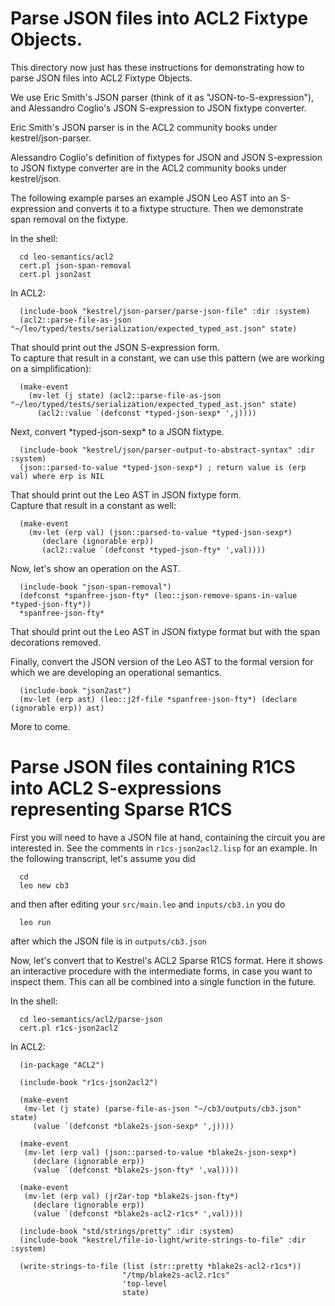 # Parse JSON files into ACL2 Fixtype Objects.

This directory now just has these instructions
for demonstrating how to parse JSON files
into ACL2 Fixtype Objects.

We use Eric Smith's JSON parser
(think of it as "JSON-to-S-expression"),
and Alessandro Coglio's
JSON S-expression to JSON fixtype converter.

Eric Smith's JSON parser is in the ACL2 community books
under kestrel/json-parser.

Alessandro Coglio's definition of fixtypes for JSON
and JSON S-expression to JSON fixtype converter
are in the ACL2 community books under kestrel/json.

The following example parses an example JSON Leo AST
into an S-expression and converts it to a fixtype structure.
Then we demonstrate span removal on the fixtype.

In the shell:
```
  cd leo-semantics/acl2
  cert.pl json-span-removal
  cert.pl json2ast
```
In ACL2:
```
  (include-book "kestrel/json-parser/parse-json-file" :dir :system)
  (acl2::parse-file-as-json "~/leo/typed/tests/serialization/expected_typed_ast.json" state)
```
That should print out the JSON S-expression form.<br/>
To capture that result in a constant, we can use this pattern (we are working on a simplification):
```
  (make-event
    (mv-let (j state) (acl2::parse-file-as-json "~/leo/typed/tests/serialization/expected_typed_ast.json" state)
      (acl2::value `(defconst *typed-json-sexp* ',j))))
```
Next, convert \*typed-json-sexp\* to a JSON fixtype.
```
  (include-book "kestrel/json/parser-output-to-abstract-syntax" :dir :system)
  (json::parsed-to-value *typed-json-sexp*) ; return value is (erp val) where erp is NIL
```
That should print out the Leo AST in JSON fixtype form.<br/>
Capture that result in a constant as well:
```
  (make-event
    (mv-let (erp val) (json::parsed-to-value *typed-json-sexp*)
       (declare (ignorable erp))
       (acl2::value `(defconst *typed-json-fty* ',val))))
```
Now, let's show an operation on the AST.<br/>
```
  (include-book "json-span-removal")
  (defconst *spanfree-json-fty* (leo::json-remove-spans-in-value *typed-json-fty*))
  *spanfree-json-fty*
```
That should print out the Leo AST in JSON fixtype format but with the span decorations removed.

Finally, convert the JSON version of the Leo AST to the formal version for which
we are developing an operational semantics.
```
  (include-book "json2ast")
  (mv-let (erp ast) (leo::j2f-file *spanfree-json-fty*) (declare (ignorable erp)) ast)
```
More to come.

# Parse JSON files containing R1CS into ACL2 S-expressions representing Sparse R1CS

First you will need to have a JSON file at hand, containing the circuit you are
interested in.  See the comments in `r1cs-json2acl2.lisp` for an example.  In the
following transcript, let's assume you did
```
  cd
  leo new cb3
```
and then after editing your `src/main.leo` and `inputs/cb3.in` you do
```
  leo run
```
after which the JSON file is in `outputs/cb3.json`

Now, let's convert that to Kestrel's ACL2 Sparse R1CS format.
Here it shows an interactive procedure with the intermediate forms,
in case you want to inspect them.  This can all be combined into a
single function in the future.

In the shell:
```
  cd leo-semantics/acl2/parse-json
  cert.pl r1cs-json2acl2
```

In ACL2:
```
  (in-package "ACL2")

  (include-book "r1cs-json2acl2")

  (make-event
   (mv-let (j state) (parse-file-as-json "~/cb3/outputs/cb3.json" state)
     (value `(defconst *blake2s-json-sexp* ',j))))

  (make-event
   (mv-let (erp val) (json::parsed-to-value *blake2s-json-sexp*)
     (declare (ignorable erp))
     (value `(defconst *blake2s-json-fty* ',val))))

  (make-event
   (mv-let (erp val) (jr2ar-top *blake2s-json-fty*)
     (declare (ignorable erp))
     (value `(defconst *blake2s-acl2-r1cs* ',val))))

  (include-book "std/strings/pretty" :dir :system)
  (include-book "kestrel/file-io-light/write-strings-to-file" :dir :system)

  (write-strings-to-file (list (str::pretty *blake2s-acl2-r1cs*))
                         "/tmp/blake2s-acl2.r1cs"
                         'top-level
                         state)
```
